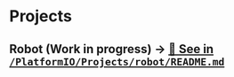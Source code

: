 # Projects
## Robot (Work in progress) -> [📄 See in `/PlatformIO/Projects/robot/README.md`](/PlatformIO/Projects/robot/README.md)

